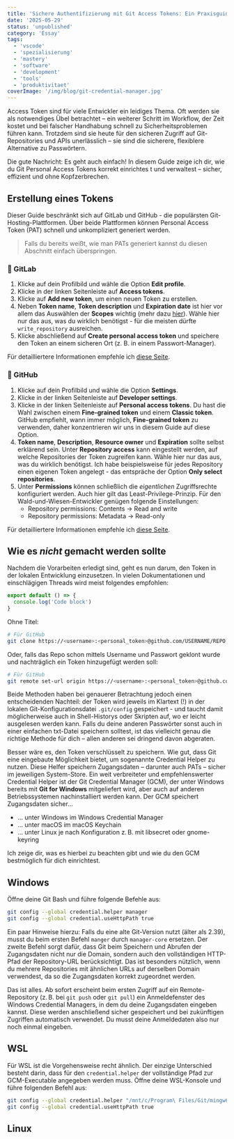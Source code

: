 ```yaml
---
title: 'Sichere Authentifizierung mit Git Access Tokens: Ein Praxisguide'
date: '2025-05-29'
status: 'unpublished'
category: 'Essay'
tags:
  - 'vscode'
  - 'spezialisierung'
  - 'mastery'
  - 'software'
  - 'development'
  - 'tools'
  - 'produktivitaet'
coverImage: '/img/blog/git-credential-manager.jpg'
---
```


Access Token sind für viele Entwickler ein leidiges Thema. Oft werden sie als notwendiges Übel betrachtet – ein weiterer Schritt im Workflow, der Zeit kostet und bei falscher Handhabung schnell zu Sicherheitsproblemen führen kann. Trotzdem sind sie heute für den sicheren Zugriff auf Git-Repositories und APIs unerlässlich – sie sind die sicherere, flexiblere Alternative zu Passwörtern.

Die gute Nachricht: Es geht auch einfach! In diesem Guide zeige ich dir, wie du Git Personal Access Tokens korrekt einrichtes t und verwaltest – sicher, effizient und ohne Kopfzerbrechen.

## Erstellung eines Tokens

Dieser Guide beschränkt sich auf GitLab und GitHub - die populärsten Git-Hosting-Plattformen. Über beide Plattformen können Personal Access Token (PAT) schnell und unkompliziert generiert werden.

> Falls du bereits weißt, wie man PATs generiert kannst du diesen Abschnitt einfach überspringen.

### 🦊 GitLab

1. Klicke auf dein Profilbild und wähle die Option **Edit profile**.
2. Klicke in der linken Seitenleiste auf **Access tokens**.
3. Klicke auf **Add new token**, um einen neuen Token zu erstellen.
4. Neben **Token name**, **Token description** und **Expiration date** ist hier vor allem das Auswählen der **Scopes** wichtig (mehr dazu [hier](https://docs.gitlab.com/user/profile/personal_access_tokens/#personal-access-token-scopes)). Wähle hier nur das aus, was du wirklich benötigst - für die meisten dürfte `write_repository` ausreichen.
5. Klicke abschließend auf **Create personal access token** und speichere den Token an einem sicheren Ort (z. B. in einem Passwort-Manager).

Für detailliertere Informationen empfehle ich [diese Seite](https://docs.gitlab.com/user/profile/personal_access_tokens/).

### 🪼 GitHub

1. Klicke auf dein Profilbild und wähle die Option **Settings**.
2. Klicke in der linken Seitenleiste auf **Developer settings**.
3. Klicke in der linken Seitenleiste auf **Personal access tokens**. Du hast die Wahl zwischen einem **Fine-grained token** und einem **Classic token**. GitHub empfiehlt, wann immer möglich, **Fine-grained token** zu verwenden, daher konzentrieren wir uns in diesem Guide auf diese Option.
4. **Token name**, **Description**, **Resource owner** und **Expiration** sollte selbst erklärend sein. Unter **Repository access** kann eingestellt werden, auf welche Repositories der Token zugreifen kann. Wähle hier nur das aus, was du wirklich benötigst. Ich habe beispielsweise für jedes Repository einen eigenen Token angelegt - das entspräche der Option **Only select repositories**.
5. Unter **Permissions** können schließlich die *eigentlichen* Zugriffsrechte konfiguriert werden. Auch hier gilt das Least-Privilege-Prinzip. Für den Wald-und-Wiesen-Entwickler genügen folgende Einstellungen:
    - Repository permissions: Contents → Read and write
    - Repository permissions: Metadata → Read-only

Für detailliertere Informationen empfehle ich [diese Seite](https://docs.github.com/en/authentication/keeping-your-account-and-data-secure/managing-your-personal-access-tokens).

## Wie es *nicht* gemacht werden sollte

Nachdem die Vorarbeiten erledigt sind, geht es nun darum, den Token in der lokalen Entwicklung einzusetzen. In vielen Dokumentationen und einschlägigen Threads wird meist folgendes empfohlen:

```js [file.js]{2} meta-info=val
export default () => {
  console.log('Code block')
}
```

Ohne Titel:

```bash
# Für GitHub
git clone https://<username>:<personal_token>@github.com/USERNAME/REPO.git
```

Oder, falls das Repo schon mittels Username und Passwort geklont wurde und nachträglich ein Token hinzugefügt werden soll:

```bash
# Für GitHub
git remote set-url origin https://<username>:<personal_token>@github.com/USERNAME/REPO.git
```

Beide Methoden haben bei genauerer Betrachtung jedoch einen entscheidenden Nachteil: der Token wird jeweils im Klartext (!) in der lokalen Git-Konfigurationsdatei `.git/config` gespeichert - und taucht damit möglicherweise auch in Shell-Historys oder Skripten auf, wo er leicht ausgelesen werden kann. Falls du deine anderen Passwörter sonst auch in einer einfachen txt-Datei speichern solltest, ist das vielleicht genau die richtige Methode für dich – allen anderen sei dringend davon abgeraten.

Besser wäre es, den Token verschlüsselt zu speichern. Wie gut, dass Git eine eingebaute Möglichkeit bietet, um sogenannte Credential Helper zu nutzen. Diese Helfer speichern Zugangsdaten – darunter auch PATs – sicher im jeweiligen System-Store. Ein weit verbreiteter und empfehlenswerter Credential Helper ist der Git Credential Manager (GCM), der unter Windows bereits mit **Git for Windows** mitgeliefert wird, aber auch auf anderen Betriebssystemen nachinstalliert werden kann. Der GCM speichert Zugangsdaten sicher...

- ... unter Windows im Windows Credential Manager
- ... unter macOS im macOS Keychain
- ... unter Linux je nach Konfiguration z. B. mit libsecret oder gnome-keyring

Ich zeige dir, was es hierbei zu beachten gibt und wie du den GCM bestmöglich für dich einrichtest.

## Windows

Öffne deine Git Bash und führe folgende Befehle aus:

```bash
git config --global credential.helper manager
git config --global credential.useHttpPath true
```

Ein paar Hinweise hierzu: Falls du eine alte Git-Version nutzt (älter als 2.39), musst du beim ersten Befehl `manger` durch `manager-core` ersetzen. Der zweite Befehl sorgt dafür, dass Git beim Speichern und Abrufen der Zugangsdaten nicht nur die Domain, sondern auch den vollständigen HTTP-Pfad der Repository-URL berücksichtigt. Das ist besonders nützlich, wenn du mehrere Repositories mit ähnlichen URLs auf derselben Domain verwendest, da so die Zugangsdaten korrekt zugeordnet werden.

[//]: # (Screenshot von Windows Anmeldeinformationsverwaltung einfügen)

Das ist alles. Ab sofort erscheint beim ersten Zugriff auf ein Remote-Repository (z. B. bei `git push` oder `git pull`) ein Anmeldefenster des Windows Credential Managers, in dem du deine Zugangsdaten eingeben kannst. Diese werden anschließend sicher gespeichert und bei zukünftigen Zugriffen automatisch verwendet. Du musst deine Anmeldedaten also nur noch einmal eingeben.

## WSL

Für WSL ist die Vorgehensweise recht ähnlich. Der einzige Unterschied besteht darin, dass für den `credential.helper` der vollständige Pfad zur GCM-Executable angegeben werden muss. Öffne deine WSL-Konsole und führe folgenden Befehl aus:

```bash
git config --global credential.helper "/mnt/c/Program\ Files/Git/mingw64/bin/git-credential-manager.exe"
git config --global credential.useHttpPath true
```

## Linux

